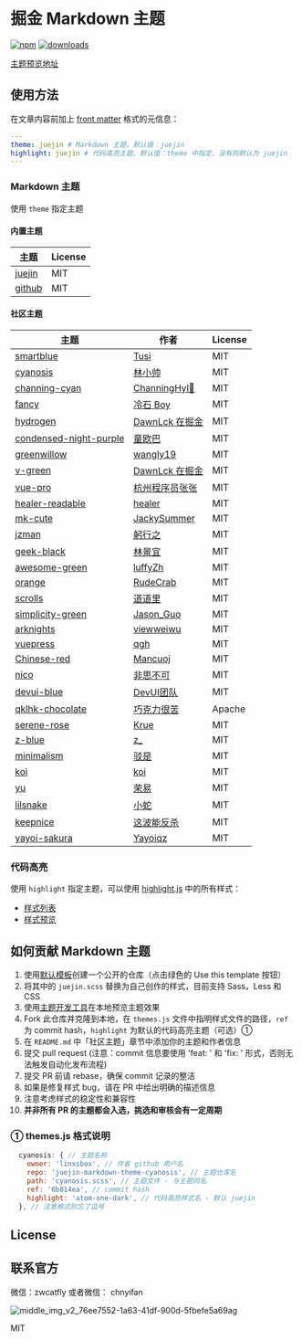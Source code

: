 # 掘金 Markdown 主题

[![npm](https://badgen.net/npm/v/juejin-markdown-themes)](https://npm.im/juejin-markdown-themes) [![downloads](https://badgen.net/npm/dt/juejin-markdown-themes)](https://npm.im/juejin-markdown-themes)

[主题预览地址](https://juejin-theme.netlify.app/)

## 使用方法

在文章内容前加上 [front matter](https://jekyllrb.com/docs/front-matter/) 格式的元信息：

```yaml
---
theme: juejin # Markdown 主题，默认值：juejin
highlight: juejin # 代码高亮主题，默认值：theme 中指定，没有则默认为 juejin
---
```

### Markdown 主题

使用 `theme` 指定主题

#### 内置主题

| 主题                                                            | License |
| --------------------------------------------------------------- | ------- |
| [juejin](https://github.com/xitu/juejin-markdown-theme-default) | MIT     |
| [github](https://github.com/sindresorhus/github-markdown-css)   | MIT     |

#### 社区主题

| 主题 | 作者 | License |
| --- | --- | --- |
| [smartblue](https://github.com/cumt-robin/juejin-markdown-theme-smart-blue) | [Tusi](https://juejin.cn/user/2752832847753085) | MIT |
| [cyanosis](https://github.com/linxsbox/juejin-markdown-theme-cyanosis) | [林小帅](https://juejin.cn/user/3175045313873943) | MIT |
| [channing-cyan](https://github.com/ChanningHan/juejin-markdown-theme-channing-cyan) | [ChanningHyl🙌](https://juejin.cn/user/2101921963839678) | MIT |
| [fancy](https://github.com/xrr2016/juejin-markdown-theme-fancy) | [冷石 Boy](https://juejin.cn/user/835284564445415) | MIT |
| [hydrogen](https://github.com/DawnLck/juejin-markdown-theme-hydrogen) | [DawnLck 在掘金](https://juejin.cn/user/1028798614345032) | MIT |
| [condensed-night-purple](https://github.com/Geekhyt/condensed-night-purple) | [童欧巴](https://juejin.cn/user/3491704662669469) | MIT |
| [greenwillow](https://github.com/wangly19/juejin-markdown-theme-greenwillow) | [wangly19](https://juejin.cn/user/4248168660735310) | MIT |
| [v-green](https://github.com/DawnLck/juejin-markdown-theme-v-green) | [DawnLck 在掘金](https://juejin.cn/user/1028798614345032) | MIT |
| [vue-pro](https://github.com/dunizb/juejin-markdown-themes) | [杭州程序员张张](https://juejin.cn/user/289926798645575) | MIT |
| [healer-readable](https://github.com/dunizb/juejin-markdown-theme-healer-readable) | [healer](https://juejin.cn/user/1415826709689208) | MIT |
| [mk-cute](https://github.com/Jacky-Summer/juejin-markdown-theme-mk-cute) | [JackySummer](https://juejin.cn/user/1257497033714477) | MIT |
| [jzman](https://github.com/jzmanu/juejin-markdown-theme-jzman) | [躬行之](https://juejin.cn/user/3526889030301325) | MIT |
| [geek-black](https://github.com/MageeLin/juejin-markdown-theme-geek-black) | [林景宜](https://juejin.cn/user/404232342875966) | MIT |
| [awesome-green](https://github.com/luffyZh/juejin-markdown-theme-awesome-green) | [luffyZh](https://juejin.cn/user/96412752681079) | MIT |
| [orange](https://github.com/RudeCrab/juejin-markdown-theme-rude-crab) | [RudeCrab](https://juejin.cn/user/2541726616796878) | MIT |
| [scrolls](https://github.com/daodaolee/juejin-markdown-theme-scrolls) | [道道里](https://juejin.cn/user/166781497122039) | MIT |
| [simplicity-green](https://github.com/GuoJikun/juejin-markdown-theme-simplicity-green) | [Jason_Guo](https://juejin.cn/user/3878732751188845) | MIT |
| [arknights](https://github.com/viewweiwu/juejin-markdown-theme-arknights) | [viewweiwu](https://juejin.cn/user/712139263452503) | MIT |
| [vuepress](https://github.com/promise96319/juejin-markdown-theme-vuepress) | [qgh](https://juejin.cn/user/3685218708627544) | MIT |
| [Chinese-red](https://github.com/mancuoj/juejin-markdown-theme-Chinese-red) | [Mancuoj](https://juejin.cn/user/3466105460624760) | MIT |
| [nico](https://github.com/blllld/juejin-markdown-theme-nico) | [非思不可](https://juejin.cn/user/553809588523405) | MIT |
| [devui-blue](https://github.com/kagol/juejin-markdown-theme-devui-blue) | [DevUI团队](https://juejin.cn/user/712139267650141) | MIT |
| [qklhk-chocolate](https://github.com/qklhk/juejin-markdown-theme-qklhk/) | [巧克力很苦](https://juejin.cn/user/1011206429358087) | Apache |
| [serene-rose](https://github.com/Krue1/juejin-markdown-theme-serene-rose) | [Krue](https://juejin.cn/user/1143110510329256) | MIT |
| [z-blue](https://github.com/sheng1998/juejin-markdown-theme-z-blue) | [z_](https://juejin.cn/user/4212984289441422) | MIT |
| [minimalism](https://github.com/justnewbee/juejin-markdown-theme-minimalism) | [驳是](https://juejin.cn/user/442445375748621) | MIT |
| [koi](https://github.com/Henrycheheng/juejin-markdown-theme-koi) | [koi](https://juejin.cn/user/1284683727647950) | MIT |
| [yu](https://github.com/jianghurong/juejin-markdown-theme-yu) | [荣易](https://juejin.cn/user/2400989124501549) | MIT |
| [lilsnake](https://github.com/SnakeLil/juejin-markdown-theme-lilsnake) | [小蛇](https://juejin.cn/user/187347597270411) | MIT |
| [keepnice](https://github.com/yangbo5207/juejin-markdown-theme-keepNice) | [这波能反杀](https://juejin.cn/user/2541726582702238) | MIT |
| [yayoi-sakura](https://github.com/Yayoiqz/juejin-markdown-theme-yayoi-sakura) | [Yayoiqz](https://juejin.cn/user/1626932940390279) | MIT |

### 代码高亮

使用 `highlight` 指定主题，可以使用 [highlight.js](https://github.com/highlightjs/highlight.js) 中的所有样式：

- [样式列表](https://github.com/highlightjs/highlight.js/tree/master/src/styles)
- [样式预览](https://highlightjs.org/static/demo/)

## 如何贡献 Markdown 主题

1. 使用[默认模板](https://github.com/xitu/juejin-markdown-theme-default)创建一个公开的仓库（点击绿色的 Use this template 按钮）
2. 将其中的 `juejin.scss` 替换为自己创作的样式，目前支持 Sass，Less 和 CSS
3. 使用[主题开发工具](https://github.com/linxsbox/juejin-theme-devtool)在本地预览主题效果
4. Fork 此仓库并克隆到本地，在 `themes.js` 文件中指明样式文件的路径，`ref` 为 commit hash，`highlight` 为默认的代码高亮主题（可选）①
5. 在 `README.md` 中「社区主题」章节中添加你的主题和作者信息
6. 提交 pull request (注意：commit 信息要使用 'feat: ' 和 'fix: ' 形式，否则无法触发自动化发布流程)
7. 提交 PR 前请 rebase，确保 commit 记录的整洁
8. 如果是修复样式 bug，请在 PR 中给出明确的描述信息
9. 注意考虑样式的稳定性和兼容性
10. **并非所有 PR 的主题都会入选，挑选和审核会有一定周期**

### ① themes.js 格式说明

```js
  cyanosis: { // 主题名称
    owner: 'linxsbox', // 作者 github 用户名
    repo: 'juejin-markdown-theme-cyanosis', // 主题仓库名
    path: 'cyanosis.scss', // 主题文件 - 与主题同名
    ref: '6b814ea', // commit hash
    highlight: 'atom-one-dark', // 代码高亮样式名 - 默认 juejin
  }, // 注意格式别忘了逗号
```

## License

## 联系官方

微信：zwcatfly 或者微信： chnyifan

![middle_img_v2_76ee7552-1a63-41df-900d-5fbefe5a69ag](https://user-images.githubusercontent.com/8282645/139875601-f0f3477d-a03a-4acf-ac8d-7204d4f5bc04.jpg)

MIT
